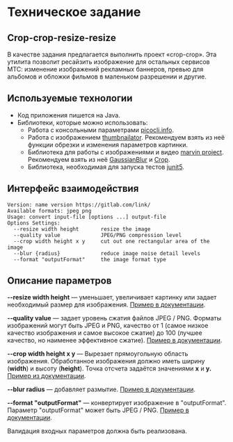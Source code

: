# Техническое задание

## Сrop-crop-resize-resize
В качестве задания предлагается выполнить проект «crop-crop». Эта утилита позволит ресайзить изображение для остальных сервисов МТС: изменение изображений рекламных баннеров, превью для альбомов и обложки фильмов в маленьком разрешении и другие.

## Используемые технологии
- Код приложения пишется на Java.
- Библиотеки, которые можно использовать:
    - Работа с консольными параметрами [picocli.info](https://picocli.info/).
    - Работа с изображением [thumbnailator](https://github.com/coobird/thumbnailator). Рекомендуем взять из неё функции обрезки  и изменения параметров картинки.
    - Библиотека для работы с изображениями и видео [marvin project](https://github.com/gabrielarchanjo/marvin-framework). Рекомендуем взять из неё  [GaussianBlur](http://marvinproject.sourceforge.net/en/plugins/gaussianBlur.html) и [Crop](http://marvinproject.sourceforge.net/en/plugins/crop.html).
    - Библиотека, необходимая для запуска тестов [junit5](https://github.com/junit-team/junit5).

## Интерфейс взаимодействия
```
Version: name version https://gitlab.com/link/
Available formats: jpeg png
Usage: convert input-file [options ...] output-file
Options Settings:
  --resize width height       resize the image
  --quality value             JPEG/PNG compression level
  --crop width height x y     cut out one rectangular area of the image
  --blur {radius}             reduce image noise detail levels 
  --format "outputFormat"     the image format type
```

## Описание параметров

**--resize width height** — уменьшает, увеличивает картинку или задает необходимый размер для изображения. [Пример в документации](https://imagemagick.org/script/command-line-options.php#resize).

**--quality value** — задает уровень сжатия файлов JPEG / PNG. Форматы изображений могут быть JPEG и PNG, качество от 1 (самое низкое качество изображения и самое высокое сжатие) до 100 (лучшее качество, но наименее эффективное сжатие). [Пример в документации](https://imagemagick.org/script/command-line-options.php#quality).

**--crop width height x y** —  Вырезает прямоугольную область изображения. Обработанное изображения должно иметь ширину (**width**) и высоту (**height**). Точка отсчета задаётся значениями **x** и **y.** [Пример из документации](https://imagemagick.org/script/command-line-options.php#crop).

**--blur radius** — добавляет размытие. [Пример в документации](https://imagemagick.org/script/command-line-options.php#blur).

**--format "outputFormat"** — конвертирует изображение в "outputFormat". Параметр "outputFormat" может быть JPEG / PNG. [Пример в документации](https://imagemagick.org/script/command-line-options.php#format).

Валидация входных параметров должна быть реализована. 
